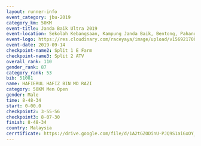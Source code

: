 ```yaml
---
layout: runner-info 
event_category: jbu-2019 
category_km: 50KM 
event-title: Janda Baik Ultra 2019
event-location: Sekolah Kebangsaan, Kampung Janda Baik, Bentong, Pahang, Malaysia 
event-logo: https://res.cloudinary.com/raceyaya/image/upload/v1569217009/logo/janda-baik_vch1pc.jpg 
event-date: 2019-09-14 
checkpoint-name2: Split 1 E Farm 
checkpoint-name3: Split 2 ATV 
overall_rank: 110
gender_rank: 87
category_rank: 53
bib: 51081
name: HAFIERUL HAFIZ BIN MD RAZI
category: 50KM Men Open
gender: Male
time: 8-48-34
start: 0-00.0
checkpoint2: 3-55-56
checkpoint3: 8-07-30
finish: 8-48-34
country: Malaysia
cerrtificate: https://drive.google.com/file/d/1A2tGZODinU-PJQ9S1aiGxOY_1FSGTMfL/view?usp=sharing
---
```

